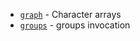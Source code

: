 - [`graph`](https://www.gnu.org/software/coreutils/manual/html_node/Character-arrays.html#index-graph) - Character arrays
- [`groups`](https://www.gnu.org/software/coreutils/manual/html_node/groups-invocation.html#index-groups) - groups invocation
